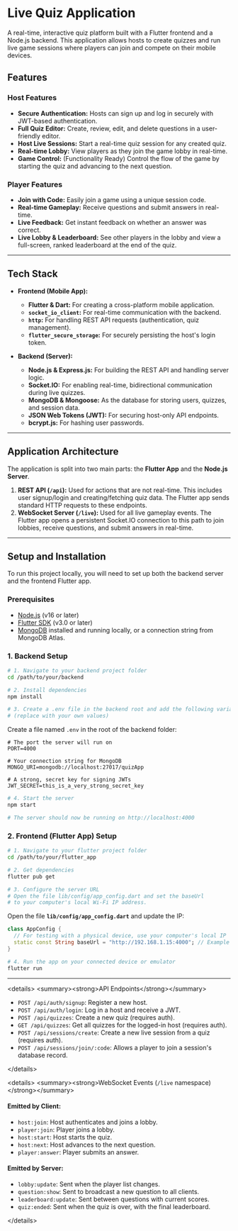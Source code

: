 # Live Quiz Application

A real-time, interactive quiz platform built with a Flutter frontend and a Node.js backend. This application allows hosts to create quizzes and run live game sessions where players can join and compete on their mobile devices.

## Features

### Host Features

  * **Secure Authentication:** Hosts can sign up and log in securely with JWT-based authentication.
  * **Full Quiz Editor:** Create, review, edit, and delete questions in a user-friendly editor.
  * **Host Live Sessions:** Start a real-time quiz session for any created quiz.
  * **Real-time Lobby:** View players as they join the game lobby in real-time.
  * **Game Control:** (Functionality Ready) Control the flow of the game by starting the quiz and advancing to the next question.

### Player Features

  * **Join with Code:** Easily join a game using a unique session code.
  * **Real-time Gameplay:** Receive questions and submit answers in real-time.
  * **Live Feedback:** Get instant feedback on whether an answer was correct.
  * **Live Lobby & Leaderboard:** See other players in the lobby and view a full-screen, ranked leaderboard at the end of the quiz.

-----

## Tech Stack

  * **Frontend (Mobile App):**

      * **Flutter & Dart:** For creating a cross-platform mobile application.
      * **`socket_io_client`:** For real-time communication with the backend.
      * **`http`:** For handling REST API requests (authentication, quiz management).
      * **`flutter_secure_storage`:** For securely persisting the host's login token.

  * **Backend (Server):**

      * **Node.js & Express.js:** For building the REST API and handling server logic.
      * **Socket.IO:** For enabling real-time, bidirectional communication during live quizzes.
      * **MongoDB & Mongoose:** As the database for storing users, quizzes, and session data.
      * **JSON Web Tokens (JWT):** For securing host-only API endpoints.
      * **bcrypt.js:** For hashing user passwords.

-----

## Application Architecture

The application is split into two main parts: the **Flutter App** and the **Node.js Server**.

1.  **REST API (`/api`):** Used for actions that are not real-time. This includes user signup/login and creating/fetching quiz data. The Flutter app sends standard HTTP requests to these endpoints.
2.  **WebSocket Server (`/live`):** Used for all live gameplay events. The Flutter app opens a persistent Socket.IO connection to this path to join lobbies, receive questions, and submit answers in real-time.

-----

## Setup and Installation

To run this project locally, you will need to set up both the backend server and the frontend Flutter app.

### Prerequisites

  * [Node.js](https://nodejs.org/) (v16 or later)
  * [Flutter SDK](https://flutter.dev/docs/get-started/install) (v3.0 or later)
  * [MongoDB](https://www.mongodb.com/try/download/community) installed and running locally, or a connection string from MongoDB Atlas.

### 1\. Backend Setup

```bash
# 1. Navigate to your backend project folder
cd /path/to/your/backend

# 2. Install dependencies
npm install

# 3. Create a .env file in the backend root and add the following variables
# (replace with your own values)
```

Create a file named `.env` in the root of the backend folder:

```.env
# The port the server will run on
PORT=4000

# Your connection string for MongoDB
MONGO_URI=mongodb://localhost:27017/quizApp

# A strong, secret key for signing JWTs
JWT_SECRET=this_is_a_very_strong_secret_key
```

```bash
# 4. Start the server
npm start

# The server should now be running on http://localhost:4000
```

### 2\. Frontend (Flutter App) Setup

```bash
# 1. Navigate to your flutter project folder
cd /path/to/your/flutter_app

# 2. Get dependencies
flutter pub get

# 3. Configure the server URL
# Open the file lib/config/app_config.dart and set the baseUrl
# to your computer's local Wi-Fi IP address.
```

Open the file **`lib/config/app_config.dart`** and update the IP:

```dart
class AppConfig {
  // For testing with a physical device, use your computer's local IP
  static const String baseUrl = "http://192.168.1.15:4000"; // Example
}
```

```bash
# 4. Run the app on your connected device or emulator
flutter run
```

-----

\<details\>
\<summary\>\<strong\>API Endpoints\</strong\>\</summary\>

  * `POST /api/auth/signup`: Register a new host.
  * `POST /api/auth/login`: Log in a host and receive a JWT.
  * `POST /api/quizzes`: Create a new quiz (requires auth).
  * `GET /api/quizzes`: Get all quizzes for the logged-in host (requires auth).
  * `POST /api/sessions/create`: Create a new live session from a quiz (requires auth).
  * `POST /api/sessions/join/:code`: Allows a player to join a session's database record.

\</details\>

\<details\>
\<summary\>\<strong\>WebSocket Events (`/live` namespace)\</strong\>\</summary\>

#### Emitted by Client:

  * `host:join`: Host authenticates and joins a lobby.
  * `player:join`: Player joins a lobby.
  * `host:start`: Host starts the quiz.
  * `host:next`: Host advances to the next question.
  * `player:answer`: Player submits an answer.

#### Emitted by Server:

  * `lobby:update`: Sent when the player list changes.
  * `question:show`: Sent to broadcast a new question to all clients.
  * `leaderboard:update`: Sent between questions with current scores.
  * `quiz:ended`: Sent when the quiz is over, with the final leaderboard.

\</details\>
